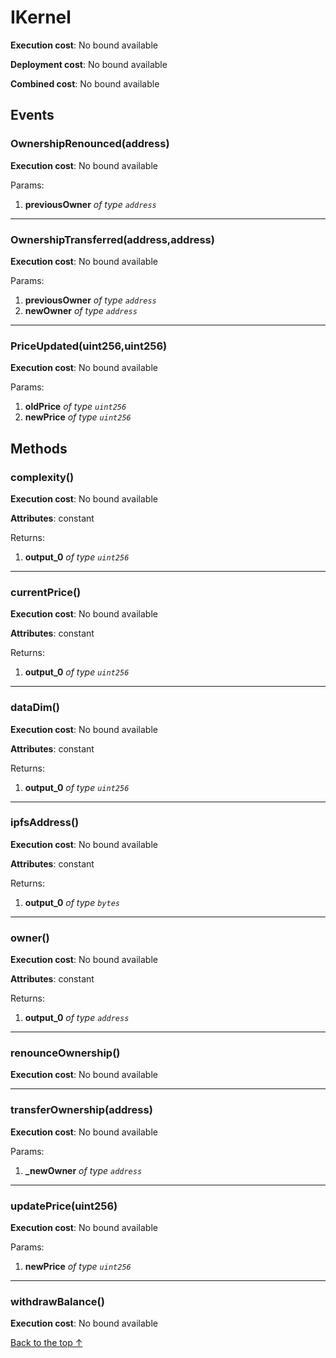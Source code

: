 # IKernel


**Execution cost**: No bound available

**Deployment cost**: No bound available

**Combined cost**: No bound available


## Events
### OwnershipRenounced(address)


**Execution cost**: No bound available


Params:

1. **previousOwner** *of type `address`*

--- 
### OwnershipTransferred(address,address)


**Execution cost**: No bound available


Params:

1. **previousOwner** *of type `address`*
2. **newOwner** *of type `address`*

--- 
### PriceUpdated(uint256,uint256)


**Execution cost**: No bound available


Params:

1. **oldPrice** *of type `uint256`*
2. **newPrice** *of type `uint256`*


## Methods
### complexity()


**Execution cost**: No bound available

**Attributes**: constant



Returns:


1. **output_0** *of type `uint256`*

--- 
### currentPrice()


**Execution cost**: No bound available

**Attributes**: constant



Returns:


1. **output_0** *of type `uint256`*

--- 
### dataDim()


**Execution cost**: No bound available

**Attributes**: constant



Returns:


1. **output_0** *of type `uint256`*

--- 
### ipfsAddress()


**Execution cost**: No bound available

**Attributes**: constant



Returns:


1. **output_0** *of type `bytes`*

--- 
### owner()


**Execution cost**: No bound available

**Attributes**: constant



Returns:


1. **output_0** *of type `address`*

--- 
### renounceOwnership()


**Execution cost**: No bound available




--- 
### transferOwnership(address)


**Execution cost**: No bound available


Params:

1. **_newOwner** *of type `address`*


--- 
### updatePrice(uint256)


**Execution cost**: No bound available


Params:

1. **newPrice** *of type `uint256`*


--- 
### withdrawBalance()


**Execution cost**: No bound available




[Back to the top ↑](#ikernel)
